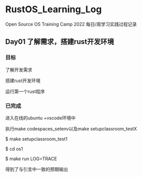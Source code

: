 # RustOS_Learning_Log
Open Source OS Training Camp 2022 每日/周学习实践过程记录
## Day01 了解需求，搭建rust开发环境
### 目标
了解开发需求

搭建rust开发环境

运行第一个rust程序

### 已完成
进入在线的ubuntu +vscode环境中

执行make codespaces_setenv以及make setupclassroom_testX

$ make setupclassroom_test1

$ cd os1

$ make run LOG=TRACE

得到了与引言中一致的预期输出
